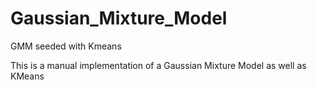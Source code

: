 # Gaussian_Mixture_Model
GMM seeded with Kmeans

This is a manual implementation of a Gaussian Mixture Model as well as KMeans
